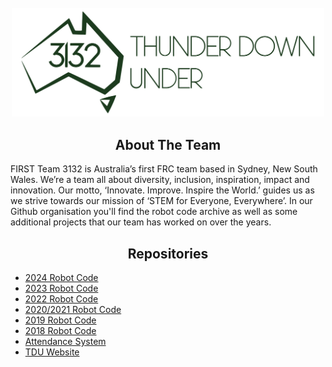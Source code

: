 <div id="top"></div>
<!--
*** Thanks for checking out the Best-README-Template. If you have a suggestion
*** that would make this better, please fork the repo and create a pull request
*** or simply open an issue with the tag "enhancement".
*** Don't forget to give the project a star!
*** Thanks again! Now go create something AMAZING! :D
-->

<!-- PROJECT SHIELDS -->
<!--
*** I'm using markdown "reference style" links for readability.
*** Reference links are enclosed in brackets [ ] instead of parentheses ( ).
*** See the bottom of this document for the declaration of the reference variables
*** for contributors-url, forks-url, etc. This is an optional, concise syntax you may use.
*** https://www.markdownguide.org/basic-syntax/#reference-style-links
-->

<!-- PROJECT LOGO -->
<br />
<div align="center">
  <a href="https://github.com/Team3132" >
    <img src="https://github.com/Team3132/.github/raw/main/profile/logo.svg" alt="Logo" width="500" >
  </a>
</div>

<!-- ABOUT THE PROJECT -->
<div align="center">

## About The Team

</div>

FIRST Team 3132 is Australia’s first FRC team based in Sydney, New South Wales. We’re a team all about diversity, inclusion, inspiration, impact and innovation. Our motto, ‘Innovate. Improve. Inspire the World.’ guides us as we strive towards our mission of ‘STEM for Everyone, Everywhere’. In our Github organisation you'll find the robot code archive as well as some additional projects that our team has worked on over the years.

<!-- REPOSITORIES -->
<div align="center">
  
## Repositories

</div>

- [2024 Robot Code](https://github.com/Team3132/FRC-2024)
- [2023 Robot Code](https://github.com/Team3132/FRC-2023)
- [2022 Robot Code](https://github.com/Team3132/FRC-2022)
- [2020/2021 Robot Code](https://github.com/Team3132/FRC-2021)
- [2019 Robot Code](https://github.com/Team3132/FRC-2019)
- [2018 Robot Code](https://github.com/Team3132/FRC-2018)
- [Attendance System](https://github.com/Team3132/AttendanceSystem)
- [TDU Website](https://github.com/sebasptsch/TDUWebsite)
